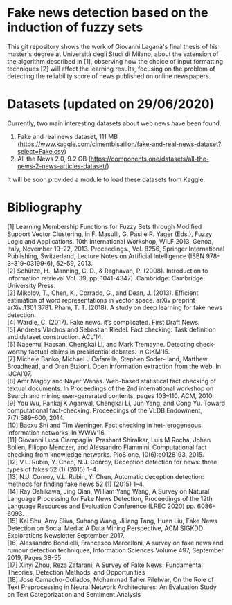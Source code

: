 # Fake news detection based on the induction of fuzzy sets
This git repository shows the work of Giovanni Laganà's final thesis of his master's degree at Università degli Studi di Milano, about the extension of the algorithm described in [1], observing how the choice of input formatting techniques [2] will affect the learning results, focusing on the problem of detecting the reliability score of news published on online newspapers.

# Datasets (updated on 29/06/2020)
Currently, two main interesting datasets about web news have been found.
1. Fake and real news dataset, 111 MB (https://www.kaggle.com/clmentbisaillon/fake-and-real-news-dataset?select=Fake.csv)
2. All the News 2.0, 9.2 GB (https://components.one/datasets/all-the-news-2-news-articles-dataset/)

It will be soon provided a module to load these datasets from Kaggle.

# Bibliography
[1] Learning Membership Functions for Fuzzy Sets through Modified Support Vector Clustering,
in F. Masulli, G. Pasi e R. Yager (Eds.), Fuzzy Logic and Applications. 10th International Workshop,
WILF 2013, Genoa, Italy, November 19–22, 2013. Proceedings., Vol. 8256, Springer International
Publishing, Switzerland, Lecture Notes on Artificial Intelligence (ISBN 978-3-319-03199-6), 52–59,
2013.  
[2] Schütze, H., Manning, C. D., & Raghavan, P. (2008). Introduction to information retrieval 
Vol. 39, pp. 1041-4347). Cambridge: Cambridge University Press.  
[3] Mikolov, T., Chen, K., Corrado, G., and Dean, J. (2013). Efficient estimation of word representations in vector space. arXiv preprint arXiv:1301.3781.
 Pham, T. T. (2018). A study on deep learning for fake news detection.  
[4] Wardle, C. (2017). Fake news. it’s complicated. First Draft News.  
[5] Andreas Vlachos and Sebastian Riedel. Fact checking: Task definition and dataset construction. ACL’14.  
[6] Naeemul Hassan, Chengkai Li, and Mark Tremayne. Detecting check-worthy factual claims in presidential debates. In CIKM’15.  
[7] Michele Banko, Michael J Cafarella, Stephen Soder- land, Matthew Broadhead, and Oren Etzioni. Open information extraction from the web. In IJCAI’07.  
[8] Amr Magdy and Nayer Wanas. Web-based statistical fact checking of textual documents. In Proceedings of the 2nd international workshop on Search and mining user-generated contents, pages 103–110. ACM, 2010.  
[9] You Wu, Pankaj K Agarwal, Chengkai Li, Jun Yang, and Cong Yu. Toward computational fact-checking. Proceedings of the VLDB Endowment, 7(7):589–600, 2014.  
[10] Baoxu Shi and Tim Weninger. Fact checking in het- erogeneous information networks. In WWW’16.    
[11] Giovanni Luca Ciampaglia, Prashant Shiralkar, Luis M Rocha, Johan Bollen, Filippo Menczer, and Alessandro Flammini. Computational fact checking from knowledge networks. PloS one, 10(6):e0128193, 2015.  
[12] V.L. Rubin, Y. Chen, N.J. Conroy, Deception detection for news: three types of fakes 52 (1) (2015) 1–4.  
[13] N.J. Conroy, V.L. Rubin, Y. Chen, Automatic deception detection: methods for finding fake news 52 (1) (2015) 1–4.  
[14] Ray Oshikawa, Jing Qian, William Yang Wang, A Survey on Natural Language Processing for Fake News Detection, Proceedings of the 12th Language Resources and Evaluation Conference (LREC 2020) pp. 6086-6093.  
[15] Kai Shu, Amy Sliva, Suhang  Wang, Jiliang  Tang, Huan Liu, Fake News Detection on Social Media: A Data Mining Perspective, ACM SIGKDD Explorations Newsletter September 2017.  
[16] Alessandro Bondielli, Francesco Marcelloni, A survey on fake news and rumour detection techniques, Information Sciences
 Volume 497, September 2019, Pages 38-55   
[17] Xinyi Zhou, Reza Zafarani, A Survey of Fake News: Fundamental Theories, Detection Methods, and Opportunities   
[18] Jose Camacho-Collados, Mohammad Taher Pilehvar, On the Role of Text Preprocessing in Neural Network Architectures: An Evaluation Study on Text Categorization and Sentiment Analysis
